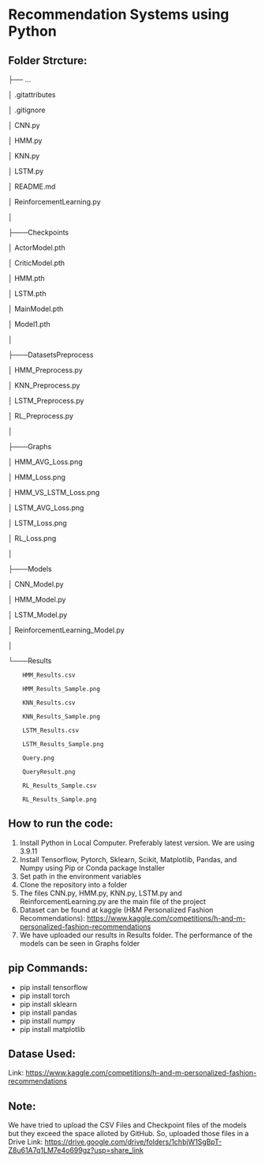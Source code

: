 # Recommendation Systems using Python

## Folder Strcture:

├── ...

│   .gitattributes

│   .gitignore

│   CNN.py

│   HMM.py

│   KNN.py

│   LSTM.py

│   README.md

│   ReinforcementLearning.py

│

├───Checkpoints

│       ActorModel.pth

│       CriticModel.pth

│       HMM.pth

│       LSTM.pth

│       MainModel.pth

│       Model1.pth

│

├───DatasetsPreprocess

│       HMM_Preprocess.py

│       KNN_Preprocess.py

│       LSTM_Preprocess.py

│       RL_Preprocess.py

│

├───Graphs

│       HMM_AVG_Loss.png

│       HMM_Loss.png

│       HMM_VS_LSTM_Loss.png

│       LSTM_AVG_Loss.png

│       LSTM_Loss.png

│       RL_Loss.png

│

├───Models

│       CNN_Model.py

│       HMM_Model.py

│       LSTM_Model.py

│       ReinforcementLearning_Model.py

│

└───Results

        HMM_Results.csv

        HMM_Results_Sample.png

        KNN_Results.csv

        KNN_Results_Sample.png

        LSTM_Results.csv

        LSTM_Results_Sample.png

        Query.png

        QueryResult.png

        RL_Results_Sample.csv

        RL_Results_Sample.png
        

## How to run the code:

1. Install Python in Local Computer. Preferably latest version. We are using 3.9.11
2. Install Tensorflow, Pytorch, Sklearn, Scikit, Matplotlib, Pandas, and Numpy using Pip or Conda package Installer
3. Set path in the environment variables
4. Clone the repository into a folder
5. The files CNN.py, HMM.py, KNN.py, LSTM.py and ReinforcementLearning.py are the main file of the project
6. Dataset can be found at kaggle (H&M Personalized Fashion Recommendations): https://www.kaggle.com/competitions/h-and-m-personalized-fashion-recommendations 
7. We have uploaded our results in Results folder. The performance of the models can be seen in Graphs folder 

## pip Commands:

-    pip install tensorflow
-    pip install torch
-    pip install sklearn
-    pip install pandas
-    pip install numpy
-    pip install matplotlib

## Datase Used:
Link: https://www.kaggle.com/competitions/h-and-m-personalized-fashion-recommendations

## Note:
We have tried to upload the CSV Files and Checkpoint files of the models but they exceed the space alloted by GitHub. So, uploaded those files in a Drive
Link: https://drive.google.com/drive/folders/1chbjW1SgBpT-Z8u61A7q1LM7e4o699gz?usp=share_link

